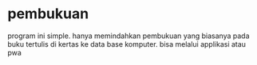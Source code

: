 # pembukuan

program ini simple. hanya memindahkan pembukuan yang biasanya pada buku tertulis di kertas ke data base komputer. bisa melalui applikasi atau pwa
